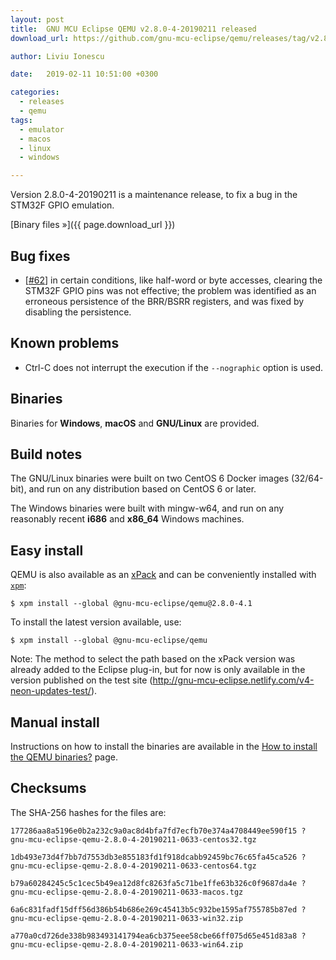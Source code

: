 ```yaml
---
layout: post
title:  GNU MCU Eclipse QEMU v2.8.0-4-20190211 released
download_url: https://github.com/gnu-mcu-eclipse/qemu/releases/tag/v2.8.0-4-20190211/

author: Liviu Ionescu

date:   2019-02-11 10:51:00 +0300

categories:
  - releases
  - qemu
tags:
  - emulator
  - macos
  - linux
  - windows

---
```


Version 2.8.0-4-20190211 is a maintenance release, to fix a bug in the 
STM32F GPIO emulation.

[Binary files »]({{ page.download_url }})

## Bug fixes

- [[#62](https://github.com/gnu-mcu-eclipse/qemu/issues/62)] in certain
  conditions, like half-word or byte accesses, clearing the STM32F GPIO pins
  was not effective; the problem was identified as an erroneous persistence
  of the BRR/BSRR registers, and was fixed by disabling the persistence.

## Known problems

- Ctrl-C does not interrupt the execution if the `--nographic` option is used.

## Binaries

Binaries for **Windows**, **macOS** and **GNU/Linux** are provided.

## Build notes

The GNU/Linux binaries were built on two CentOS 6 Docker images (32/64-bit), 
and run on any distribution based on CentOS 6 or later.

The Windows binaries were built with mingw-w64, and run on any reasonably 
recent **i686** and **x86_64** Windows machines.

## Easy install

QEMU is also available as an 
[xPack](https://www.npmjs.com/package/@gnu-mcu-eclipse/qemu) and can be 
conveniently installed with [`xpm`](https://www.npmjs.com/package/xpm):

```console
$ xpm install --global @gnu-mcu-eclipse/qemu@2.8.0-4.1
```

To install the latest version available, use:

```console
$ xpm install --global @gnu-mcu-eclipse/qemu
```

Note: The method to select the path based on the xPack version was already 
added to the Eclipse plug-in, but for now is only available in the version 
published on the test site 
(http://gnu-mcu-eclipse.netlify.com/v4-neon-updates-test/).

## Manual install

Instructions on how to install the binaries are available in the 
[How to install the QEMU binaries?](https://gnu-mcu-eclipse.github.io/qemu/install/) 
page.

## Checksums

The SHA-256 hashes for the files are:

```console
177286aa8a5196e0b2a232c9a0ac8d4bfa7fd7ecfb70e374a4708449ee590f15 ?
gnu-mcu-eclipse-qemu-2.8.0-4-20190211-0633-centos32.tgz

1db493e73d4f7bb7d7553db3e855183fd1f918dcabb92459bc76c65fa45ca526 ?
gnu-mcu-eclipse-qemu-2.8.0-4-20190211-0633-centos64.tgz

b79a60284245c5c1cec5b49ea12d8fc8263fa5c71be1ffe63b326c0f9687da4e ?
gnu-mcu-eclipse-qemu-2.8.0-4-20190211-0633-macos.tgz

6a6c831fadf15dff56d386b54b686e269c45413b5c932be1595af755785b87ed ?
gnu-mcu-eclipse-qemu-2.8.0-4-20190211-0633-win32.zip

a770a0cd726de338b983493141794ea6cb375eee58cbe66ff075d65e451d83a8 ?
gnu-mcu-eclipse-qemu-2.8.0-4-20190211-0633-win64.zip
```


